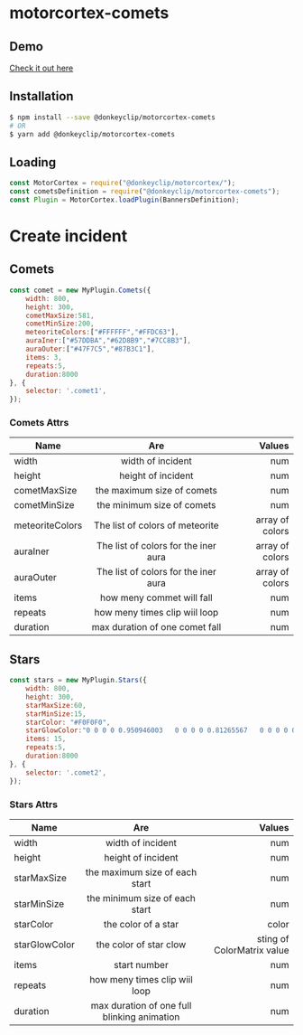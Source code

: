 # motorcortex-comets

## Demo
[Check it out here](https://donkeyclip.github.io/motorcortex-comets/demo/index.html)

## Installation

```bash
$ npm install --save @donkeyclip/motorcortex-comets
# OR
$ yarn add @donkeyclip/motorcortex-comets
```

## Loading

```javascript
const MotorCortex = require("@donkeyclip/motorcortex/");
const cometsDefinition = require("@donkeyclip/motorcortex-comets");
const Plugin = MotorCortex.loadPlugin(BannersDefinition);
```

# Create incident

## Comets

```javascript
const comet = new MyPlugin.Comets({
    width: 800,
    height: 300,
    cometMaxSize:581,
    cometMinSize:200,
    meteoriteColors:["#FFFFFF","#FFDC63"],
    auraIner:["#57DDBA","#62D8B9","#7CC8B3"],
    auraOuter:["#47F7C5","#87B3C1"],
    items: 3,
    repeats:5,
    duration:8000
}, {
    selector: '.comet1',
});
```

### Comets Attrs

| Name        | Are           | Values  |
| ------------- |:-------------:| -----:|
| width     | width of incident  | num |
| height     | height of incident  | num |
| cometMaxSize   | the maximum size of comets  | num |
| cometMinSize     | the minimum size of comets  | num |
| meteoriteColors     | The list of colors of meteorite  | array of colors |
| auraIner  | The list of colors for the iner aura | array of colors |
| auraOuter  | The list of colors for the iner aura | array of colors |
| items     | how meny commet will fall  | num |
| repeats     | how meny times clip wiil loop  | num |
|duration  | max duration of one comet fall | num |

## Stars

```javascript
const stars = new MyPlugin.Stars({
    width: 800,
    height: 300,
    starMaxSize:60,
    starMinSize:15, 
    starColor: "#F0F0F0",
    starGlowColor:"0 0 0 0 0.950946003   0 0 0 0 0.81265567   0 0 0 0 0.51528336  0 0 0 1 0",
    items: 15,
    repeats:5,
    duration:8000
}, {
    selector: '.comet2',
});
```

### Stars Attrs

| Name        | Are           | Values  |
| ------------- |:-------------:| -----:|
| width     | width of incident  | num |
| height     | height of incident  | num |
| starMaxSize   | the maximum size of each start  | num |
| starMinSize     | the minimum size of each start  | num |
| starColor     | the color of a star  | color |
| starGlowColor  | the color of star clow | sting of ColorMatrix value |
| items     | start number  | num |
| repeats     | how meny times clip wiil loop  | num |
|duration  | max duration of one full blinking animation | num |
